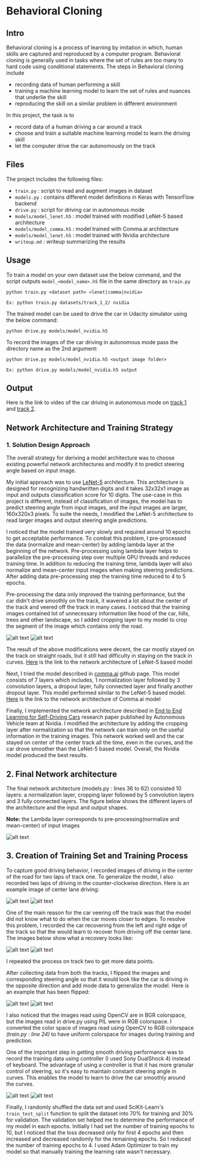 # **Behavioral Cloning**

## Intro
Behavioral cloning is a process of learning by imitation in which, human skills are captured and reproduced by a computer program. Behavioral cloning is generally used in tasks where the set of rules are too many to hard code using conditional statements. The steps in Behavioral cloning include

- recording data of human performing a skill
- training a machine learning model to learn the set of rules and nuances that underlie the skill
- reproducing the skill on a similar problem in different environment

In this project, the task is to
- record data of a human driving a car around a track
- choose and train a suitable machine learning model to learn the driving skill
- let the computer drive the car autonomously on the track


[//]: # (Image References)

[image1]: images/sample_img.jpg "Sample Training Image"
[image2]: images/sample_img_cropped.jpg "Sample Cropped Training Image"
[image3]: images/lenet_architecture.png "Modified LeNet-5 Architecture"
[image4]: images/comma_architecture.png "Comma.ai Architecture"
[image5]: images/nvidia_architecture.png "Nvidia CNN Architecture"
[image6]: images/center_img.jpg "Track 1 Center Lane Driving"
[image7]: images/recovery1.gif "Recovering From Edges"
[image8]: images/recovery2.gif "Recovering From Edges"
[image9]: images/center_img2.jpg "Track 2 Center Lane Driving"
[image10]: images/sample_img2.jpg "Sample Image"
[image11]: images/sample_img2_flipped.jpg "Sample Image Flipped"
[image12]: images/jerky.gif "Keyboard Input"
[image13]: images/smooth.gif "Controller Input"

## Files

The project includes the following files:
- `train.py` : script to read and augment images in dataset
- `models.py` : contains different model definitions in Keras with TensorFlow backend
- `drive.py` : script for driving car in autonomous mode
- `models/model_lenet.h5` : model trained with modified LeNet-5 based architecture
- `models/model_comma.h5` : model trained with Comma.ai architecture
- `models/model_lenet.h5` : model trained with Nvidia architecture
- `writeup.md` : writeup summarizing the results

## Usage

To train a model on your own dataset use the below command, and the script outputs `model_<model_name>.h5` file in the same directory as `train.py`

```
python train.py <dataset path> <lenet|comma|nvidia>

Ex: python train.py datasets/track_1_2/ nvidia
```

The trained model can be used to drive the car in Udacity simulator using the below command:

```
python drive.py models/model_nvidia.h5
```

To record the images of the car driving in autonomous mode pass the directory name as the 2nd argument:

```
python drive.py models/model_nvidia.h5 <output image folder>

Ex: python drive.py models/model_nvidia.h5 output
```

## Output

Here is the link to video of the car driving in autonomous mode on [track 1](#videos/track_1_autonomous.mp4) and [track 2](#videos/track_2_autonomous.mp4).


## Network Architecture and Training Strategy

### 1. Solution Design Approach
The overall strategy for deriving a model architecture was to choose existing powerful network architectures and modify it to predict steering angle based on input image.

My initial approach was to use [LeNet-5](http://yann.lecun.com/exdb/publis/pdf/lecun-01a.pdf) architecture. This architecture is designed for recognizing handwritten digits and it takes 32x32x1 image as input and outputs classification score for 10 digits. The use-case in this project is different, instead of classification of images, the model has to predict steering angle from input images,  and the input images are larger, 160x320x3 pixels. To suite the needs, I modified the LeNet-5 architecture to read larger images and output steering angle predictions.

I noticed that the model trained very slowly and required around 10 epochs to get acceptable performance. To combat this problem, I pre-processed the data (normalize and mean-center) by adding lambda layer at the beginning of the network. Pre-processing using lambda layer helps to parallelize the pre-processing step over multiple GPU threads and reduces training time. In addition to reducing the training time, lambda layer will also normalize and mean-center input images when making steering predictions. After adding data pre-processing step the training time reduced to 4 to 5 epochs.

Pre-processing the data only improved the training performance, but the car didn't drive smoothly on the track, it wavered a lot about the center of the track and veered off the track in many cases. I noticed that the training images contained lot of unnecessary information like hood of the car, hills, trees and other landscape, so I added cropping layer to my model to crop the segment of the image which contains only the road.

![alt text][image1]
![alt text][image2]

The result of the above modifications were decent, the car mostly stayed on the track on straight roads, but it still had difficulty in staying on the track in curves. [Here](images/lenet_architecture.png) is the link to the network architecture of LeNet-5 based model

Next, I tried the model described in [comma.ai](https://github.com/commaai/research/blob/master/train_steering_model.py) github page. This model consists of 7 layers which includes, 1 normalization layer followed by 3 convolution layers, a dropout layer, fully connected layer and finally another dropout layer. This model performed similar to the LeNet-5 based model. [Here](images/comma_architecture.png) is the link to the network architecture of Comma.ai model

Finally, I implemented the network architecture described in [End to End Learning for Self-Driving Cars](https://devblogs.nvidia.com/parallelforall/deep-learning-self-driving-cars/) research paper published by Autonomous Vehicle team at Nvidia. I modified the architecture by adding the cropping layer after normalization so that the network can train only on the useful information in the training images. This network worked well and the car stayed on center of the center track all the time, even in the curves, and the car drove smoother than the LeNet-5 based model. Overall, the Nvidia model produced the best results.

## 2. Final Network architecture
The final network architecture (models.py : lines 36 to 62) consisted 10 layers: a normalization layer, cropping layer followed by 5 convolution layers and 3 fully connected layers. The figure below shows the different layers of the architecture and the input and output shapes.

**Note:** the Lambda layer corresponds to pre-processing(normalize and mean-center) of input images

![alt text][image5]

## 3. Creation of Training Set and Training Process
To capture good driving behavior, I recorded images of driving in the center of the road for two laps of track one. To generalize the model, I also recorded two laps of driving in the counter-clockwise direction. Here is an example image of center lane driving:

![alt text][image6]
![alt text][image9]

One of the main reason for the car veering off the track was that the model did not know what to do when the car moves closer to edges. To resolve this problem, I recorded the car recovering from the left and right edge of the track so that the would learn to recover from driving off the center lane. The images below show what a recovery looks like:

![alt text][image7]
![alt text][image8]

I repeated the process on track two to get more data points.

After collecting data from both the tracks, I flipped the images and corresponding steering angle so that it would look like the car is driving in the opposite direction and add mode data to generalize the model. Here is an example that has been flipped:

![alt text][image10]
![alt text][image11]

I also noticed that the images read using OpenCV are in BGR colorspace, but the images read in drive.py using PIL were in RGB colorspace. I converted the color space of images read using OpenCV to RGB colorspace *(train.py : line 24)* to have uniform colorspace for images during training and prediction.

One of the important step in getting smooth driving performance was to record the training data using controller (I used Sony DualShock 4) instead of keyboard. The advantage of using a controller is that it has more granular control of steering, so it's easy to maintain constant steering angle in curves. This enables the model to learn to drive the car smoothly around the curves.

![alt text][image12]
![alt text][image13]

Finally, I randomly shuffled the data set and used SciKit-Learn's `train_test_split` function to split the dataset into 70% for training and 30%
for validation. The validation set helped me to determine the performance of my model in each epochs. Initially I had set the number of training epochs to 10, but I noticed that the loss decreased only for first 4 epochs and then increased and decreased randomly for the remaining epochs. So I reduced the number of training epochs to 4. I used Adam Optimizer to train my model so that manually training the learning rate wasn't necessary.

